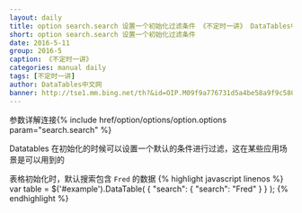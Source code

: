 ```yaml
---
layout: daily
title: option search.search 设置一个初始化过滤条件 《不定时一讲》 DataTables中文网
short: option search.search 设置一个初始化过滤条件
date: 2016-5-11
group: 2016-5
caption: 《不定时一讲》
categories: manual daily
tags: [不定时一讲]
author: DataTables中文网
banner: http://tse1.mm.bing.net/th?&id=OIP.M09f9a776731d5a4be58a9f9c5800be8co0&w=300&h=225&c=0&pid=1.9&rs=0&p=0
---
```

参数详解连接{% include href/option/options/option.options param="search.search" %}

Datatables 在初始化的时候可以设置一个默认的条件进行过滤，这在某些应用场景是可以用到的
<!--more-->

表格初始化时，默认搜索包含 `Fred` 的数据
{% highlight javascript linenos %}
    var table = $('#example').DataTable( {
      "search": {
        "search": "Fred"
      }
    } );
{% endhighlight %}
